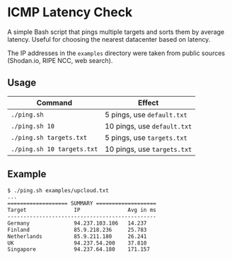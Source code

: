 # ICMP Latency Check

A simple Bash script that pings multiple targets and sorts them by average latency. Useful for choosing the nearest datacenter based on latency.

The IP addresses in the `examples` directory were taken from public sources (Shodan.io, RIPE NCC, web search).

## Usage

| Command                    | Effect                     |
|-----------------------------|----------------------------|
| `./ping.sh`                | 5 pings, use `default.txt` |
| `./ping.sh 10`             | 10 pings, use `default.txt`|
| `./ping.sh targets.txt`    | 5 pings, use `targets.txt` |
| `./ping.sh 10 targets.txt` | 10 pings, use `targets.txt`|

## Example

```bash
$ ./ping.sh examples/upcloud.txt
...
=================== SUMMARY ===================
Target               IP               Avg in ms
-----------------------------------------------
Germany              94.237.103.106   14.237
Finland              85.9.218.236     25.783
Netherlands          85.9.211.180     26.241
UK                   94.237.54.200    37.810
Singapore            94.237.64.180    171.157
```